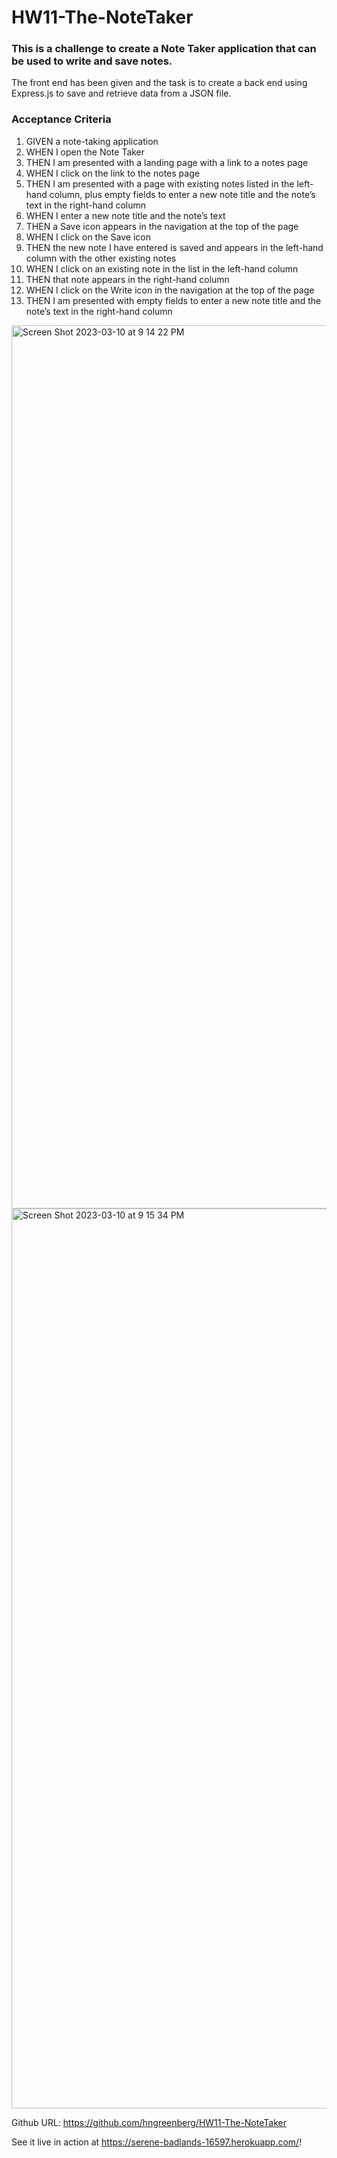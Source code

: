 # HW11-The-NoteTaker


### This is a challenge to create a Note Taker application that can be used to write and save notes.

The front end has been given and the task is to create a back end using Express.js to save and retrieve data from a JSON file. 

### Acceptance Criteria

1. GIVEN a note-taking application
2. WHEN I open the Note Taker
3. THEN I am presented with a landing page with a link to a notes page
4. WHEN I click on the link to the notes page
5. THEN I am presented with a page with existing notes listed in the left-hand column, plus empty fields to enter a new note title and the note’s text in    the right-hand column
6. WHEN I enter a new note title and the note’s text
7. THEN a Save icon appears in the navigation at the top of the page
8. WHEN I click on the Save icon
9. THEN the new note I have entered is saved and appears in the left-hand column with the other existing notes
10. WHEN I click on an existing note in the list in the left-hand column
11. THEN that note appears in the right-hand column
12. WHEN I click on the Write icon in the navigation at the top of the page
13. THEN I am presented with empty fields to enter a new note title and the note’s text in the right-hand column

<img width="1413" alt="Screen Shot 2023-03-10 at 9 14 22 PM" src="https://user-images.githubusercontent.com/119267074/224466381-3000ede6-fa15-4a2d-a0e6-c294d1a3fd37.png">


<img width="1440" alt="Screen Shot 2023-03-10 at 9 15 34 PM" src="https://user-images.githubusercontent.com/119267074/224466388-f44ab262-4ffd-49ff-9ab0-32bd5f6bcb45.png">


Github URL: https://github.com/hngreenberg/HW11-The-NoteTaker

See it live in action at https://serene-badlands-16597.herokuapp.com/! 
